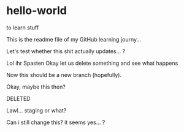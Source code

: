 # hello-world
to learn stuff

This is the readme file of my GitHub learning journy...

Let's test whether this shit actually updates... ?


Lol ihr Spasten
Okay let us delete something and see what happens


Now this should be a new branch (hopefully).

Okay, maybe this then?

DELETED

Lawl... staging or what?

Can i still change this? it seems yes... ?